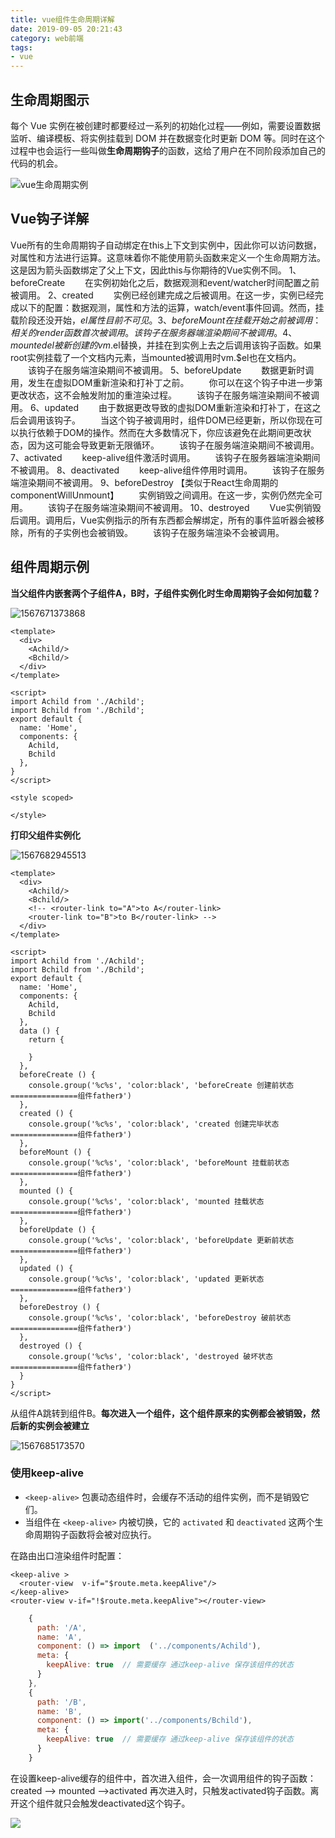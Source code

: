 ```yaml
---
title: vue组件生命周期详解
date: 2019-09-05 20:21:43
category: web前端
tags: 
- vue
---
```


## 生命周期图示

每个 Vue 实例在被创建时都要经过一系列的初始化过程——例如，需要设置数据监听、编译模板、将实例挂载到 DOM 并在数据变化时更新 DOM 等。同时在这个过程中也会运行一些叫做**生命周期钩子**的函数，这给了用户在不同阶段添加自己的代码的机会。

![vue生命周期实例](https://cn.vuejs.org/images/lifecycle.png)

## Vue钩子详解

Vue所有的生命周期钩子自动绑定在this上下文到实例中，因此你可以访问数据，对属性和方法进行运算。这意味着你不能使用箭头函数来定义一个生命周期方法。这是因为箭头函数绑定了父上下文，因此this与你期待的Vue实例不同。
1、beforeCreate
　　在实例初始化之后，数据观测和event/watcher时间配置之前被调用。
2、created
　　实例已经创建完成之后被调用。在这一步，实例已经完成以下的配置：数据观测，属性和方法的运算，watch/event事件回调。然而，挂载阶段还没开始，$el属性目前不可见。
3、beforeMount
　　在挂载开始之前被调用：相关的render函数首次被调用。
　　该钩子在服务器端渲染期间不被调用。
4、mounted
　　el被新创建的vm.$el替换，并挂在到实例上去之后调用该钩子函数。如果root实例挂载了一个文档内元素，当mounted被调用时vm.$el也在文档内。
　　该钩子在服务端渲染期间不被调用。
5、beforeUpdate
　　数据更新时调用，发生在虚拟DOM重新渲染和打补丁之前。
　　你可以在这个钩子中进一步第更改状态，这不会触发附加的重渲染过程。
　　该钩子在服务端渲染期间不被调用。
6、updated
　　由于数据更改导致的虚拟DOM重新渲染和打补丁，在这之后会调用该钩子。
　　当这个钩子被调用时，组件DOM已经更新，所以你现在可以执行依赖于DOM的操作。然而在大多数情况下，你应该避免在此期间更改状态，因为这可能会导致更新无限循环。
　　该钩子在服务端渲染期间不被调用。
7、activated
　　keep-alive组件激活时调用。
　　该钩子在服务器端渲染期间不被调用。
8、deactivated
　　keep-alive组件停用时调用。
　　该钩子在服务端渲染期间不被调用。
9、beforeDestroy 【类似于React生命周期的componentWillUnmount】
　　实例销毁之间调用。在这一步，实例仍然完全可用。
　　该钩子在服务端渲染期间不被调用。
10、destroyed
　　Vue实例销毁后调用。调用后，Vue实例指示的所有东西都会解绑定，所有的事件监听器会被移除，所有的子实例也会被销毁。
　　该钩子在服务端渲染不会被调用。



## 组件周期示例

**当父组件内嵌套两个子组件A，B时，子组件实例化时生命周期钩子会如何加载？**

![1567671373868](http://img.flura.cn/1567685173570.png)

```Home.vue
<template>
  <div>
    <Achild/>
    <Bchild/>
  </div>
</template>

<script>
import Achild from './Achild';
import Bchild from './Bchild';
export default {
  name: 'Home',
  components: {
    Achild,
    Bchild
  },
}
</script>

<style scoped>

</style>
```



**打印父组件实例化**

![1567682945513](http://img.flura.cn/1567682945513.png)

```Home.vue
<template>
  <div>
    <Achild/>
    <Bchild/>
    <!-- <router-link to="A">to A</router-link>
    <router-link to="B">to B</router-link> -->
  </div>
</template>

<script>
import Achild from './Achild';
import Bchild from './Bchild';
export default {
  name: 'Home',
  components: {
    Achild,
    Bchild
  },
  data () {
    return {
      
    }
  },
  beforeCreate () {
    console.group('%c%s', 'color:black', 'beforeCreate 创建前状态===============组件father》')
  },
  created () {
    console.group('%c%s', 'color:black', 'created 创建完毕状态===============组件father》')
  },
  beforeMount () {
    console.group('%c%s', 'color:black', 'beforeMount 挂载前状态===============组件father》')
  },
  mounted () {
    console.group('%c%s', 'color:black', 'mounted 挂载状态===============组件father》')
  },
  beforeUpdate () {
    console.group('%c%s', 'color:black', 'beforeUpdate 更新前状态===============组件father》')
  },
  updated () {
    console.group('%c%s', 'color:black', 'updated 更新状态===============组件father》')
  },
  beforeDestroy () {
    console.group('%c%s', 'color:black', 'beforeDestroy 破前状态===============组件father》')
  },
  destroyed () {
    console.group('%c%s', 'color:black', 'destroyed 破坏状态===============组件father》')
  }
}
</script>
```



从组件A跳转到组件B。**每次进入一个组件，这个组件原来的实例都会被销毁，然后新的实例会被建立**

![1567685173570](http://img.flura.cn/1567685173570.png)

### 使用keep-alive

- `<keep-alive>` 包裹动态组件时，会缓存不活动的组件实例，而不是销毁它们。
- 当组件在 `<keep-alive>` 内被切换，它的 `activated` 和 `deactivated` 这两个生命周期钩子函数将会被对应执行。

在路由出口渲染组件时配置：

```
<keep-alive >
  <router-view  v-if="$route.meta.keepAlive"/>
</keep-alive>
<router-view v-if="!$route.meta.keepAlive"></router-view>
```

```router.js
    {
      path: '/A',
      name: 'A',
      component: () => import  ('../components/Achild'),
      meta: {
        keepAlive: true  // 需要缓存 通过keep-alive 保存该组件的状态
      }
    },
    {
      path: '/B',
      name: 'B',
      component: () => import('../components/Bchild'),
      meta: {
        keepAlive: true  // 需要缓存 通过keep-alive 保存该组件的状态
      }
    }
```

在设置keep-alive缓存的组件中，首次进入组件，会一次调用组件的钩子函数：created --> mounted -->activated 再次进入时，只触发activated钩子函数。离开这个组件就只会触发deactivated这个钩子。

![](C:\Users\32761\Desktop\vue-component-communication\src\assets\vue-keepAlive1.gif)

